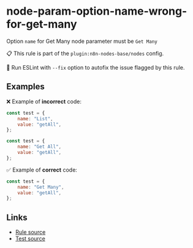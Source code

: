 [//]: # "File generated from a template. Do not edit this file directly."

# node-param-option-name-wrong-for-get-many

Option `name` for Get Many node parameter must be `Get Many`

📋 This rule is part of the `plugin:n8n-nodes-base/nodes` config.

🔧 Run ESLint with `--fix` option to autofix the issue flagged by this rule.

## Examples

❌ Example of **incorrect** code:

```js
const test = {
	name: "List",
	value: "getAll",
};

const test = {
	name: "Get All",
	value: "getAll",
};
```

✅ Example of **correct** code:

```js
const test = {
	name: "Get Many",
	value: "getAll",
};
```

## Links

- [Rule source](../../lib/rules/node-param-option-name-wrong-for-get-many.ts)
- [Test source](../../tests/node-param-option-name-wrong-for-get-many.test.ts)
